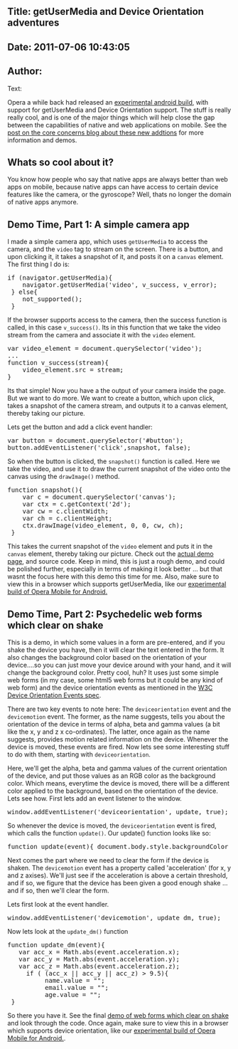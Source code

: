 Title: getUserMedia and Device Orientation adventures
----
Date: 2011-07-06 10:43:05
----
Author: 
----
Text:

<p>Opera a while back had released an <a href="http://people.opera.com/richt/release/build/Opera_Mobile_11_LABS_device_orientation_preview_20110323.apk" target="_blank">experimental android build</a>, with support for getUserMedia and Device Orientation support. The stuff is really really cool, and is one of the major things which will help close the gap between the capabilities of native and web applications on mobile. See the <a href="http://my.opera.com/core/blog/2011/03/23/webcam-orientation-preview" target="_blank">post on the core concerns blog about these new addtions</a> for more information and demos.</p>

<h2>Whats so cool about it?</h2>

<p>You know how people who say that native apps are always better than web apps on mobile, because native apps can have access to certain device features like the camera, or the gyroscope? Well, thats no longer the domain of native apps anymore. </p>


<h2>Demo Time, Part 1: A simple camera app</h2>
<p>I made a simple camera app, which uses <code>getUserMedia</code> to access the camera, and the <code>video</code> tag to stream on the screen. There is a button, and upon clicking it, it takes a snapshot of it, and posts it on a <code>canvas</code> element. The first thing I do is:</p>

<pre>if (navigator.getUserMedia){
 	navigator.getUserMedia(&#39;video&#39;, v_success, v_error);
 } else{
 	not_supported();
 }</pre>

<p>If the browser supports access to the camera, then the success function is called, in this case <code>v_success()</code>. Its in this function that we take the video stream from the camera and associate it with the <code>video</code> element. </p>



<pre>var video_element = document.querySelector(&#39;video&#39;);
...
function v_success(stream){
 	video_element.src = stream; 
}</pre>

<p>Its that simple! Now you have a the output of your camera  inside the page. But we want to do more. We want to create a button, which upon click, takes a snapshot of the camera stream, and outputs it to a canvas element, thereby taking our picture.</p>

<p>Lets get the button and add a click event handler:</p>

<pre>var button = document.querySelector(&#39;#button&#39;); 
button.addEventListener(&#39;click&#39;,snapshot, false);</pre>

<p>So when the button is clicked, the <code>snapshot()</code> function is called. Here we take the video, and use it to draw the current snapshot of the video onto the canvas using the <code>drawImage()</code> method.</p>

<pre>function snapshot(){
 	var c = document.querySelector(&#39;canvas&#39;);
 	var ctx = c.getContext(&#39;2d&#39;);
 	var cw = c.clientWidth;
 	var ch = c.clientHeight;
 	ctx.drawImage(video_element, 0, 0, cw, ch);
 } </pre>

<p>This takes the current snapshot of the <code>video</code> element and puts it in the <code>canvas</code> element, thereby taking our picture. Check out the <a href="http://www.experimenting.in/exp/polaroids.htm" target="_blank">actual demo page</a>, and source code. Keep in mind, this is just a rough demo, and could be polished further, especially in terms of making it look better ... but that wasnt the focus here with this demo this time for me. Also, make sure to view this in a browser which supports getUserMedia, like our <a href="http://people.opera.com/richt/release/build/Opera_Mobile_11_LABS_device_orientation_preview_20110323.apk" target="_blank">experimental build of Opera Mobile for Android.</a></p>

<h2>Demo Time, Part 2: Psychedelic web forms which clear on shake</h2>

<p>This is a demo, in which some values in a form are pre-entered, and if you shake the device you have, then it will clear the text entered in the form. It also changes the background color based on the orientation of your device....so you can just move your device around with your hand, and it will change the background color. Pretty cool, huh? It uses just some simple web forms (in my case, some html5 web forms but it could be any kind of web form) and the device orientation events as mentioned in the <a href="http://dev.w3.org/geo/api/spec-source-orientation.html" target="_blank">W3C Device Orientation Events spec</a>.</p>

<p>There are two key events to note here: The <code>deviceorientation</code> event and the <code>devicemotion</code> event. The former, as the name suggests, tells you about the orientation of the device in terms of alpha, beta and gamma values (a bit like the x, y and z x co-ordinates). The latter, once again as the name suggests, provides motion related information on the device. Whenever the device is moved, these events are fired. Now lets see some interesting stuff to do with them, starting with <code>deviceorientation</code>.</p>

<p>Here, we&#39;ll get the alpha, beta and gamma values of the current orientation of the device, and put those values as an RGB color as the background color. Which means, everytime the device is moved, there will be a different color applied to the background, based on the orientation of the device. Lets see how. First lets add an event listener to the window.</p>

<pre>window.addEventListener(&#39;deviceorientation&#39;, update, true);</pre>

<p>So whenever the device is moved, the <code>deviceorientation</code> event is fired, which calls the function <code>update()</code>. Our update() function looks like so:</p>

<pre>function update(event){ document.body.style.backgroundColor = &quot;rgb( &quot;+Math.abs(event.alpha)+&quot;, &quot;+Math.abs(event.beta)+&quot;, &quot;+Math.abs(event.gamma)+&quot; )&quot;; }</pre>

<p>Next comes the part where we need to clear the form if the device is shaken. The <code>devicemotion</code> event has a property called &#39;acceleration&#39; (for x, y and z axises). We&#39;ll just see if the acceleration is above a certain threshold, and if so, we figure that the device has been given a good enough shake ... and if so, then we&#39;ll clear the form.</p>

<p>Lets first look at the event handler.</p>

<pre>window.addEventListener(&#39;devicemotion&#39;, update_dm, true);</pre>

<p>Now lets look at the <code>update_dm()</code> function</p>

<pre>function update_dm(event){
   var acc_x = Math.abs(event.acceleration.x);
   var acc_y = Math.abs(event.acceleration.y);
   var acc_z = Math.abs(event.acceleration.z);
 	 if ( (acc_x || acc_y || acc_z) &gt; 9.5){
 	      name.value = &quot;&quot;;
 	      email.value = &quot;&quot;;
 	      age.value = &quot;&quot;;
 }</pre>

<p>So there you have it. See the final <a href="http://www.experimenting.in/exp/gyroform.htm" target="_blank">demo of web forms which clear on shake</a> and look through the code. Once again, make sure to view this in a browser which supports device orientation, like our <a href="http://people.opera.com/richt/release/build/Opera_Mobile_11_LABS_device_orientation_preview_20110323.apk" target="_blank">experimental build of Opera Mobile for Android.</a>.</p>
